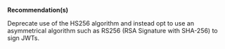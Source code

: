 **Recommendation(s)**

Deprecate use of the HS256 algorithm and instead opt to use an asymmetrical algorithm such as RS256 (RSA Signature with SHA-256) to sign JWTs.
